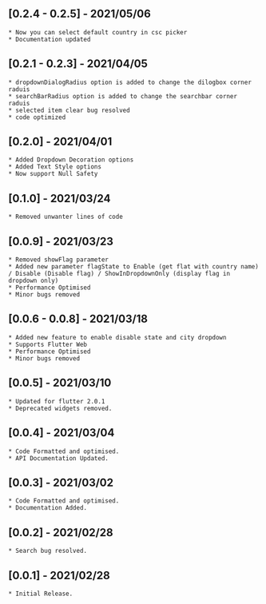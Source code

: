 ## [0.2.4 - 0.2.5] - 2021/05/06
    * Now you can select default country in csc picker
    * Documentation updated
    
## [0.2.1 - 0.2.3] - 2021/04/05
    * dropdownDialogRadius option is added to change the dilogbox corner raduis
    * searchBarRadius option is added to change the searchbar corner raduis
    * selected item clear bug resolved
    * code optimized

## [0.2.0] - 2021/04/01
    * Added Dropdown Decoration options
    * Added Text Style options
    * Now support Null Safety
    
## [0.1.0] - 2021/03/24
    * Removed unwanter lines of code
    
## [0.0.9] - 2021/03/23
    * Removed showFlag parameter 
    * Added new parameter flagState to Enable (get flat with country name) / Disable (Disable flag) / ShowInDropdownOnly (display flag in dropdown only)
    * Performance Optimised
    * Minor bugs removed
    
## [0.0.6 - 0.0.8] - 2021/03/18
    * Added new feature to enable disable state and city dropdown
    * Supports Flutter Web
    * Performance Optimised
    * Minor bugs removed    
    
## [0.0.5] - 2021/03/10
    * Updated for flutter 2.0.1
    * Deprecated widgets removed.

## [0.0.4] - 2021/03/04
    * Code Formatted and optimised.
    * API Documentation Updated.
       
## [0.0.3] - 2021/03/02
    * Code Formatted and optimised.
    * Documentation Added.

## [0.0.2] - 2021/02/28
    * Search bug resolved.

## [0.0.1] - 2021/02/28
    * Initial Release.
    








    


